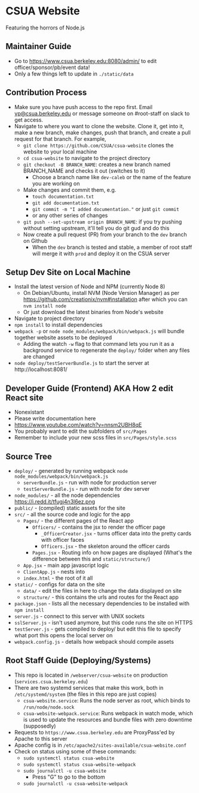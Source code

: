 # CSUA Website

Featuring the horrors of Node.js

## Maintainer Guide

- Go to https://www.csua.berkeley.edu:8080/admin/ to edit
  officer/sponsor/pb/event data!
- Only a few things left to update in `./static/data`

## Contribution Process

- Make sure you have push access to the repo first. Email vp@csua.berkeley.edu or message someone on #root-staff on slack to get access.
- Navigate to where you want to clone the website. Clone it, get into it, make a
  new branch, make changes, push that branch, and create a pull request for that
  branch. For example,
  - `git clone https://github.com/CSUA/csua-website` clones the website to  your
    local machine
  - `cd csua-website` to navigate to the project directory
  - `git checkout -B BRANCH_NAME`: creates a new branch named BRANCH_NAME and
    checks it out (switches to it)
    - Choose a branch name like `dev-caleb` or the name of the feature you are
      working on
  - Make changes and commit them, e.g.
    - `touch documentation.txt`
    - `git add documentation.txt`
    - `git commit -m "I added documentation."` or just `git commit`
    - or any other series of changes
  - `git push --set-upstream origin BRANCH_NAME`: if you try pushing without
    setting upstream, it'll tell you do git gud and do this
  - Now create a pull request (PR) from your branch to the `dev` branch on Github
    - When the `dev` branch is tested and stable, a member of root staff will
      merge it with `prod` and deploy it on the CSUA server

## Setup Dev Site on Local Machine

- Install the latest version of Node and NPM (currently Node 8)
  - On Debian/Ubuntu, install NVM (Node Version Manager) as per
    https://github.com/creationix/nvm#installation after which you can `nvm
    install node`
  - Or just download the latest binaries from Node's website
- Navigate to project directory
- `npm install` to install dependencies
- `webpack -p` or `node node_modules/webpack/bin/webpack.js` will bundle
  together website assets to be deployed
  - Adding the watch `-w` flag to that command lets you run it as a background
    service to regenerate the `deploy/` folder when any files are changed
- `node deploy/testServerBundle.js` to start the server at http://localhost:8081/

## Developer Guide (Frontend) AKA How 2 edit React site

- Nonexistant
- Please write documentation here
- https://www.youtube.com/watch?v=nnsm2UBH8qE
- You probably want to edit the subfolders of `src/Pages`
- Remember to include your new scss files in `src/Pages/style.scss`

## Source Tree

- `deploy/` - generated by running webpack `node node_modules/webpack/bin/webpack.js`
  - `serverBundle.js` - run with node for production server
  - `testServerBundle.js` - run with node for dev server
- `node_modules/` - all the node dependencies https://i.redd.it/tfugj4n3l6ez.png
- `public/` - (compiled) static assets for the site
- `src/` - all the source code and logic for the app
  - `Pages/` - the different pages of the React app
    - `Officers/` - contains the jsx to render the officer page
      - `_OfficerCreator.jsx` - turns officer data into the pretty cards with
        officer faces
      - `Officers.jsx` - the skeleton around the officer cards
    - `Pages.jsx` - Routing info on how pages are displayed (What's the
      difference between this and `static/structure/`)
  - `App.jsx` - main app javascript logic
  - `ClientApp.js` - nests <App> into <div id="app">
  - `index.html` - the root of it all
- `static/` - configs for data on the site
  - `data/` - edit the files in here to change the data displayed on site
  - `structure/` - this contains the urls and routes for the React app
- `package.json` - lists all the necessary dependencies to be installed with
  `npm install`
- `server.js` - connect to this server with UNIX sockets
- `sslServer.js` - isn't used anymore, but this code runs the site on HTTPS
- `testServer.js` - gets compiled to deploy/ but edit this file to specify what
  port this opens the local server on
- `webpack.config.js` - details how webpack should compile assets

## Root Staff Guide (Deploying/Systems)

- This repo is located in `/webserver/csua-website` on production
  (`services.csua.berkeley.edu`)
- There are two systemd services that make this work, both in
  `/etc/systemd/system` (the files in this repo are just copies)
  - `csua-website.service`: Runs the node server as root, which binds to
    `/run/node/node.sock`
  - `csua-website-webpack.service`: Runs webpack in watch mode, which is used
    to update the resources and bundle files with zero downtime (supposedly)
- Requests to `https://www.csua.berkeley.edu` are ProxyPass'ed by Apache to this
  server
- Apache config is in `/etc/apache2/sites-available/csua-website.conf`
- Check on status using some of these commands:
  - `sudo systemctl status csua-website`
  - `sudo systemctl status csua-website-webpack`
  - `sudo journalctl -u csua-website`
    - Press "G" to go to the bottom
  - `sudo journalctl -u csua-website-webpack`
